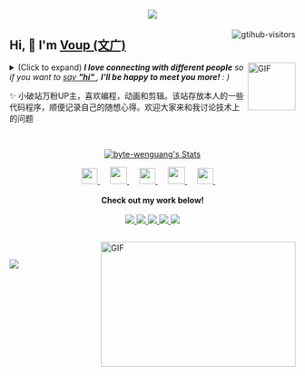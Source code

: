 <h1 align="center"> <a href="https://sunguoqi.com/"> <img src="https://readme-typing-svg.herokuapp.com/?lines=console.log(%22Hello%2C%20World!%22);文广同学祝您今天愉快!&center=true&size=27"> </a> </h1>
<a href="https://github.com/byte-wenguang/computer-vision-in-action">
    <img align="right" src="https://komarev.com/ghpvc/?username=byte-wenguang&label=Visitors&color=red&style=flat&logo=github" alt="gtihub-visitors" />
</a>
 
## Hi, 👋  I'm <a href="http://welcome.voup.cn">Voup (文广)</a>
 
<img align="right" alt="GIF" src="https://media.giphy.com/media/LnQjpWaON8nhr21vNW/giphy.gif" width="84" title="Say HI"> <details><summary>(Click to expand) <em><b>I love connecting with different people</b> so if you want to <a href="https://voup.cn" >say <b>"hi" </b></a>, <b>I'll be happy to meet you more!</b> : )</em></summary>
 
<!--my introduction start-->
    
- 🔭 empty
- 🌱 empty
- 🤔 Only two things make me moved. 
  1. empty
  2. empty
- ❤️ I like eating 🍉, raising 🐓, playing 🏓, sleeping in 🛌 and 📺 [ACGN]
- 💬 Be free to ask me about anything [here](https://github.com/byte-wenguang/byte-wenguang/issues).
 
---
</details>
  
  ✨ 小破站万粉UP主，喜欢编程，动画和剪辑。该站存放本人的一些代码程序，顺便记录自己的随想心得。欢迎大家来和我讨论技术上的问题
 
 
<!--my introduction end -->
 
<br>
 
<p align="center">
  <a href="https://github.com/byte-wenguang" class="rich-diff-level-one">
    <img src="https://github-readme-stats.vercel.app/api?username=byte-wenguang&title_color=333&text_color=777" alt="byte-wenguang's Stats" >
    <!-- &hide=issues
    <img src="https://github-readme-stats.vercel.app/api?username=byte-wenguang&hide=issues&title_color=333&text_color=777" alt="byte-wenguang's Stats" >
    -->
  </a>
</p>
 
<p align="center">
  <a href= "https://voup.cn/wp-content/uploads/2023/06/voup-weixing.jpg" target="_blank" alt="WeChat" title="WeChat">
    <img src="https://img.icons8.com/ios-filled/50/000000/weixing.png" width="28px"/>
  </a>
  &emsp;
 
  <a href="https://space.bilibili.com/275728029" target="_blank" alt="Bilibili" title="Bilibili">
    <img src="https://user-images.githubusercontent.com/29084184/166415345-91925d37-c66f-448f-8d75-c8355fe0b692.png" width="30px"/>
  </a>
  &emsp;
  <a href= "https://voup.cn" target="_blank" alt="Instagram" title="Instagram">
    <img src="https://voup.cn/wp-content/uploads/2023/06/icons8-log-cabin-32.png" width="28px"/>
  </a>
  &emsp;
      <a href="https://blog.csdn.net/HHHHHHHHII" target="_blank" alt="CSDN" title="CSDN">
    <img src="https://img.icons8.com/material/48/000000/csdn.png" width="30px"/>
  </a>
  &emsp;
     <a href="https://www.zhihu.com/people/mei-yi-tian-wei-ming-tian-33-52" target="_blank" alt="Zhihu" title="Zhihu">
    <img src="https://img.icons8.com/material-two-tone/50/000000/zhihu.png" width="28px"/>
  </a>
  &emsp;
  <br><br>
  <strong>Check out my work below!</strong>
  <br><br>
  <a href="https://github.com/byte-wenguang">
    <img src="https://badges.strrl.dev/visits/byte-wenguang/byte-wenguang?style=flat-square&color=black&logo=github">
  </a>
  <a href="https://github.com/byte-wenguang">
    <img src="https://badges.strrl.dev/years/byte-wenguang?style=flat-square&color=black&logo=github">
  </a>
  <a href="https://github.com/byte-wenguang?tab=repositories">
    <img src="https://badges.strrl.dev/repos/byte-wenguang?style=flat-square&color=black&logo=github">
  </a>
  <a href="https://gist.github.com/byte-wenguang">
    <img src="https://badges.strrl.dev/gists/byte-wenguang?style=flat-square&color=black&logo=github">
  </a>
  <a href="https://github.com/byte-wenguang">
    <img src="https://badges.strrl.dev/commits/monthly/byte-wenguang?style=flat-square&color=black&logo=github">
  </a>
</p>
 
<h2></h2>
 
<img align="right" alt="GIF" src="OctoCharmve/code.gif" width="343" height="220" title="Do what you like, and do it best!"> &nbsp;&nbsp;&nbsp;&nbsp;
 
 ![](https://github-readme-stats.vercel.app/api?username=你的Github用户名e&show_icons=true&theme=transparent)



